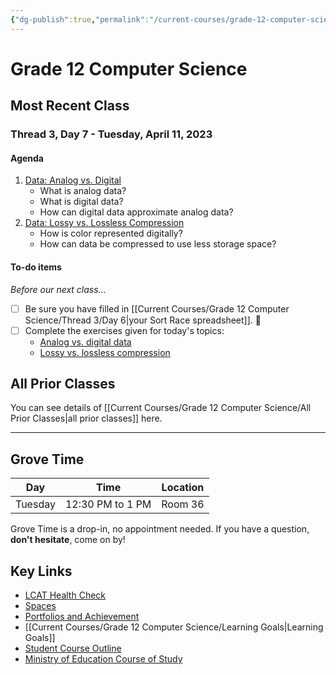 ```yaml
---
{"dg-publish":true,"permalink":"/current-courses/grade-12-computer-science/home/","dgHomeLink":false}
---
```


# Grade 12 Computer Science
## Most Recent Class

<div class="transclusion internal-embed is-loaded"><div class="markdown-embed">




### Thread 3, Day 7 - Tuesday, April 11, 2023
#### Agenda

1. [Data: Analog vs. Digital](https://drive.google.com/file/d/1lmMKt6NNI6RfkGw1cMqRGJTGSSZnt3wE/view?usp=share_link)
	- What is analog data?
	- What is digital data?
	- How can digital data approximate analog data?
2. [Data: Lossy vs. Lossless Compression](https://drive.google.com/file/d/17qWEmSW31kFZS7GVFxxz1AN1Ar13CAMs/view?usp=share_link)
	- How is color represented digitally?
	- How can data be compressed to use less storage space?
   
#### To-do items

*Before our next class...*

- [ ] Be sure you have filled in [[Current Courses/Grade 12 Computer Science/Thread 3/Day 6|your Sort Race spreadsheet]]. 👀
- [ ] Complete the exercises given for today's topics:
	-  [Analog vs. digital data](https://drive.google.com/file/d/1izKiXWtzspR3rBfNKnoaSsYcN4rcFEc3/view?usp=share_link)
	- [ Lossy vs. lossless compression](https://drive.google.com/file/d/13VsfxB7cF13gfw37ZUI36BeYTqllXGxK/view?usp=share_link)

</div></div>

## All Prior Classes
You can see details of [[Current Courses/Grade 12 Computer Science/All Prior Classes|all prior classes]] here.
___
## Grove Time

<div class="transclusion internal-embed is-loaded"><div class="markdown-embed">




Day|Time|Location
-|-|-
Tuesday|12:30 PM to 1 PM|Room 36

Grove Time is a drop-in, no appointment needed.
If you have a question, **don't hesitate**, come on by!

</div></div>

## Key Links

<div class="transclusion internal-embed is-loaded"><div class="markdown-embed">




- [LCAT Health Check](https://lcat.lcs.on.ca)
- [Spaces](https://ca.spacesedu.com/)
- [Portfolios and Achievement](https://www.russellgordon.ca/cs/learning-goals/introduction/)
- [[Current Courses/Grade 12 Computer Science/Learning Goals|Learning Goals]]
- [Student Course Outline](https://tinyurl.com/lcscs22-g12-sco)
- [Ministry of Education Course of Study](https://tinyurl.com/lcscs22-g12-mcs)

</div></div>
